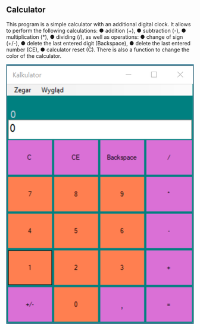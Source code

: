 ## Calculator

This program is a simple calculator with an additional digital clock.
It allows to perform the following calculations:
● addition (+),
● subtraction (-),
● multiplication (*),
● dividing (/),
as well as operations:
● change of sign (+/-),
● delete the last entered digit (Backspace),
● delete the last entered number (CE),
● calculator reset (C).
There is also a function to change the color of the calculator.

![This is an image](https://github.com/ojanczewska/Calculator/blob/master/Calculator/Calculator/img/calculatos.png)


